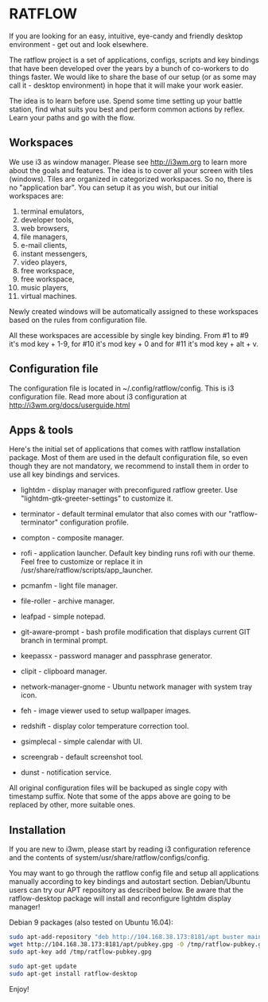 RATFLOW
=======

If you are looking for an easy, intuitive, eye-candy and friendly 
desktop environment - get out and look elsewhere. 

The ratflow project is a set of applications, configs, scripts and 
key bindings that have been developed over the years by a bunch of 
co-workers to do things faster. We would like to share the base of
our setup (or as some may call it - desktop environment) in hope 
that it will make your work easier.

The idea is to learn before use. Spend some time setting up your
battle station, find what suits you best and perform common actions
by reflex. Learn your paths and go with the flow.

Workspaces
----------

We use i3 as window manager. Please see http://i3wm.org to learn
more about the goals and features. The idea is to cover all your
screen with tiles (windows). Tiles are organized in categorized
workspaces. So no, there is no "application bar". You can setup
it as you wish, but our initial workspaces are:

1. terminal emulators,
2. developer tools,
3. web browsers,
4. file managers,
5. e-mail clients,
6. instant messengers,
7. video players,
8. free workspace,
9. free workspace,
10. music players,
11. virtual machines.

Newly created windows will be automatically assigned to these
workspaces based on the rules from configuration file.

All these workspaces are accessible by single key binding. From
#1 to #9 it's mod key + 1-9, for #10 it's mod key + 0 and for #11
it's mod key + alt + v.


Configuration file
------------------

The configuration file is located in ~/.config/ratflow/config. 
This is i3 configuration file. Read more about i3 configuration 
at http://i3wm.org/docs/userguide.html

Apps & tools
----

Here's the initial set of applications that comes with ratflow
installation package. Most of them are used in the default 
configuration file, so even though they are not mandatory, we 
recommend to install them in order to use all key bindings and 
services.

* lightdm - display manager with preconfigured ratflow greeter. Use 
"lightdm-gtk-greeter-settings" to customize it. 

* terminator - default terminal emulator that also comes with our
"ratflow-terminator" configuration profile.

* compton - composite manager.

* rofi - application launcher. Default key binding runs rofi with our
theme. Feel free to customize or replace it in 
/usr/share/ratflow/scripts/app_launcher.

* pcmanfm - light file manager.

* file-roller - archive manager.

* leafpad - simple notepad.

* git-aware-prompt - bash profile modification that displays current
GIT branch in terminal prompt.

* keepassx - password manager and passphrase generator.

* clipit - clipboard manager.

* network-manager-gnome - Ubuntu network manager with system tray icon.

* feh - image viewer used to setup wallpaper images.

* redshift - display color temperature correction tool.

* gsimplecal - simple calendar with UI.

* screengrab - default screenshot tool.

* dunst - notification service.

All original configuration files will be backuped as single copy
with timestamp suffix. Note that some of the apps above are going to 
be replaced by other, more suitable ones. 


Installation
------------

If you are new to i3wm, please start by reading i3 configuration 
reference and the contents of system/usr/share/ratflow/configs/config.

You may want to go through the ratflow config file and setup all
applications manually according to key bindings and autostart section.
Debian/Ubuntu users can try our APT repository as described below. 
Be aware that the ratflow-desktop package will install and reconfigure
lightdm display manager!
  

Debian 9 packages (also tested on Ubuntu 16.04):

```sh
sudo apt-add-repository "deb http://104.168.38.173:8181/apt buster main"
wget http://104.168.38.173:8181/apt/pubkey.gpg -O /tmp/ratflow-pubkey.gpg
sudo apt-key add /tmp/ratflow-pubkey.gpg

sudo apt-get update
sudo apt-get install ratflow-desktop
```

Enjoy!

